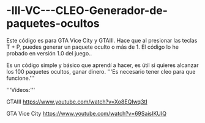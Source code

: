# -III-VC---CLEO-Generador-de-paquetes-ocultos
Este código es para GTA Vice City y GTAIII. Hace que al presionar las teclas T + P, puedes generar un paquete oculto o más de 1. El código lo he probado en versión 1.0 del juego..

Es un código simple y básico que aprendí a hacer, es útil si quieres alcanzar los 100 paquetes ocultos, ganar dinero. '''Es necesario tener cleo para que funcione.'''

'''Vídeos:'''

GTAIII
https://www.youtube.com/watch?v=Xo8EQIwq3tI

GTA Vice City
https://www.youtube.com/watch?v=69SaisIKUIQ
